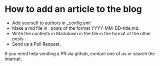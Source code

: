 # How to add an article to the blog

* Add yourself to authors in _config.yml
* Make a md file in _posts of the format YYYY-MM-DD-title.md.
* Write the contents in Markdown in the file in the format of the other posts
* Send us a Pull Request.

If you need help sending a PR via github, contact one of us or search the internet.
